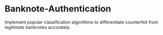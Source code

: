 # Banknote-Authentication
Implement popular classification algorithms to differentiate counterfeit from legitimate banknotes accurately.
